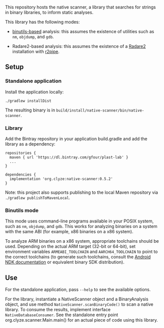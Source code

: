 This repository hosts the native scanner, a library that searches for
strings in binary libraries, to inform static analyses.

This library has the following modes:

* [binutils-based](https://www.gnu.org/software/binutils/) analysis: this assumes the existence of utilities
  such as `nm`, `objdump`, and `gdb`.

* Radare2-based analysis: this assumes the existence of a
  [Radare2](https://rada.re/) installation with
  [r2pipe](https://github.com/radareorg/radare2-r2pipe).

## Setup ##

### Standalone application ###

Install the application locally:

```
./gradlew installDist
```

The resulting binary is in `build/install/native-scanner/bin/native-scanner`.

### Library ###

Add the Bintray repository in your application build.gradle
and add the library as a dependency:

```
repositories {
  maven { url 'https://dl.bintray.com/gfour/plast-lab' }
  ...
}

dependencies {
  implementation 'org.clyze:native-scanner:0.5.2'
}
```

Note: this project also supports publishing to the local Maven
repository via `./gradlew publishToMavenLocal`.

### Binutils mode ###

This mode uses command-line programs available in your POSIX system,
such as `nm`, `objdump`, and `gdb`. This works for analyzing binaries
on a system with the same ABI (for example, x86 binaries on a x86
system).

To analyze ARM binaries on a x86 system, appropriate toolchains should
be used. Depending on the actual ARM target (32-bit or 64-bit), set
environment variables `ARMEABI_TOOLCHAIN` and `AARCH64_TOOLCHAIN` to
point to the correct toolchains (to generate such toolchains, consult
the [Android NDK documentation](https://developer.android.com/ndk/guides/standalone_toolchain)
or equivalent binary SDK distribution).

## Use ##

For the standalone application, pass `--help` to see the available
options.

For the library, instantiate a NativeScanner object and a BinaryAnalysis
object, and use method `NativeScanner.scanBinaryCode()` to scan a native
library. To consume the results, implement interface `NativeDatabaseConsumer`.
See the standalone entry point org.clyze.scanner.Main.main() for an actual
piece of code using this library.
